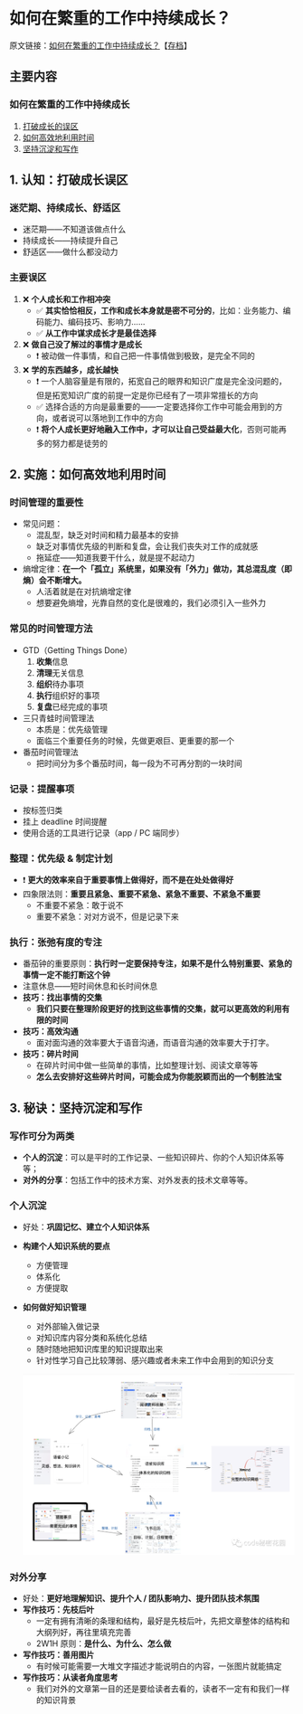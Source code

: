 # 如何在繁重的工作中持续成长？

原文链接：[如何在繁重的工作中持续成长？](https://cloud.tencent.com/developer/article/2207594?areaId=106001)【[存档](https://web.archive.org/web/20240212082737/https://cloud.tencent.com/developer/article/2207594?areaId=106001)】

## 主要内容

### 如何在繁重的工作中持续成长

1. [打破成长的误区](#1-认知打破成长误区)
2. [如何高效地利用时间](#2-实施如何高效地利用时间)
3. [坚持沉淀和写作](#3-秘诀坚持沉淀和写作)

## 1. 认知：打破成长误区

### 迷茫期、持续成长、舒适区

* 迷茫期——不知道该做点什么
* 持续成长——持续提升自己
* 舒适区——做什么都没动力

### 主要误区

1. ❌ **个人成长和工作相冲突**
    * ✅ **其实恰恰相反，工作和成长本身就是密不可分的**，比如：业务能力、编码能力、编码技巧、影响力……
    * ✅ **从工作中谋求成长才是最佳选择**
2. ❌ **做自己没了解过的事情才是成长**
    * ❗ 被动做一件事情，和自己把一件事情做到极致，是完全不同的
3. ❌ **学的东西越多，成长越快**
    * ❗ 一个人脑容量是有限的，拓宽自己的眼界和知识广度是完全没问题的，但是拓宽知识广度的前提一定是你已经有了一项非常擅长的方向
    * ✅ 选择合适的方向是最重要的——一定要选择你工作中可能会用到的方向，或者说可以落地到工作中的方向
    * ❗ **将个人成长更好地融入工作中，才可以让自己受益最大化**，否则可能再多的努力都是徒劳的

## 2. 实施：如何高效地利用时间

### 时间管理的重要性

* 常见问题：
    * 混乱型，缺乏对时间和精力最基本的安排
    * 缺乏对事情优先级的判断和复盘，会让我们丧失对工作的成就感
    * 拖延症——知道我要干什么，就是提不起动力
* 熵增定律：**在一个「孤立」系统里，如果没有「外力」做功，其总混乱度（即熵）会不断增大。**
    * 人活着就是在对抗熵增定律
    * 想要避免熵增，光靠自然的变化是很难的，我们必须引入一些外力

### 常见的时间管理方法

* GTD（Getting Things Done）
    1. **收集**信息
    2. **清理**无关信息
    3. **组织**待办事项
    4. **执行**组织好的事项
    5. **复盘**已经完成的事项
* 三只青蛙时间管理法
    * 本质是：优先级管理
    * 面临三个重要任务的时候，先做更艰巨、更重要的那一个
* 番茄时间管理法
    * 把时间分为多个番茄时间，每一段为不可再分割的一块时间

### 记录：提醒事项

* 按标签归类
* 挂上 deadline 时间提醒
* 使用合适的工具进行记录（app / PC 端同步）

### 整理：优先级 & 制定计划

* ❗ **更大的效率来自于重要事情上做得好，而不是在处处做得好**
* 四象限法则：**重要且紧急、重要不紧急、紧急不重要、不紧急不重要**
    * 不重要不紧急：敢于说不
    * 重要不紧急：对对方说不，但是记录下来

### 执行：张弛有度的专注

* 番茄钟的重要原则：**执行时一定要保持专注，如果不是什么特别重要、紧急的事情一定不能打断这个钟**
* 注意休息——短时间休息和长时间休息
* **技巧：找出事情的交集**
    * **我们只要在整理阶段更好的找到这些事情的交集，就可以更高效的利用有限的时间**
* **技巧：高效沟通**
    * 面对面沟通的效率要大于语音沟通，而语音沟通的效率要大于打字。
* **技巧：碎片时间**
    * 在碎片时间中做一些简单的事情，比如整理计划、阅读文章等等
    * **怎么去安排好这些碎片时间，可能会成为你能脱颖而出的一个制胜法宝**

## 3. 秘诀：坚持沉淀和写作

### 写作可分为两类

* **个人的沉淀**：可以是平时的工作记录、一些知识碎片、你的个人知识体系等等；
* **对外的分享**：包括工作中的技术方案、对外发表的技术文章等等。

### 个人沉淀

* 好处：**巩固记忆、建立个人知识体系**
* **构建个人知识系统的要点**
    * 方便管理
    * 体系化
    * 方便提取
* **如何做好知识管理**
    * 对外部输入做记录
    * 对知识库内容分类和系统化总结
    * 随时随地把知识库里的知识提取出来
    * 针对性学习自己比较薄弱、感兴趣或者未来工作中会用到的知识分支

    ![知识管理示意图](./images/知识管理示意图.png)

### 对外分享

* 好处：**更好地理解知识、提升个人 / 团队影响力、提升团队技术氛围**
* **写作技巧：先枝后叶**
    * 一定有拥有清晰的条理和结构，最好是先枝后叶，先把文章整体的结构和大纲列好，再往里填充完善
    * 2W1H 原则：**是什么、为什么、怎么做**
* **写作技巧：善用图片**
    * 有时候可能需要一大堆文字描述才能说明白的内容，一张图片就能搞定
* **写作技巧：从读者角度思考**
    * 我们对外的文章第一目的还是要给读者去看的，读者不一定有和我们一样的知识背景